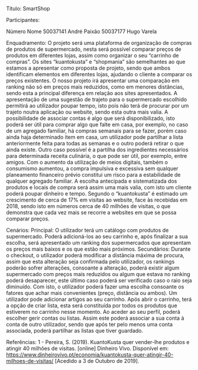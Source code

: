 Título: SmartShop

Participantes:

Número
Nome
50037141
André Paixão
50037177
Hugo Varela

Enquadramento:
	O projeto será uma plataforma de organização de compras de produtos de supermercado, nesta será possível comparar preços de produtos em diferentes lojas, assim como organizar o seu “carrinho de compras”.
	Os sites “kuantokusta” e “shopmania” são semelhantes ao que estamos a apresentar como proposta de projeto, sendo que ambos identificam elementos em diferentes lojas, ajudando o cliente a comparar os preços existentes. O nosso projeto irá apresentar uma comparação em ranking não só em preços mais reduzidos, como em menores distâncias, sendo esta a principal diferença em relação aos sites apresentados. A apresentação de uma sugestão de trajeto para o supermercado escolhido permitirá ao utilizador poupar tempo, isto pois não terá de procurar por um trajeto noutra aplicação ou website, sendo esta outra mais valia.
	A possibilidade de associar contas é algo que será disponibilizado, isto poderá ser útil para comprar algo que falte em casa, por exemplo, no caso de um agregado familiar, há compras semanais para se fazer, porém caso ainda haja determinado item em casa, um utilizador pode partilhar a lista anteriormente feita para todas as semanas e o outro poderá retirar o que ainda existe. Outro caso possível é a partilha dos ingredientes necessários para determinada receita culinária, o que pode ser útil, por exemplo, entre amigos.
Com o aumento da utilização de meios digitais, também o consumismo aumentou, a compra impulsiva e excessiva sem qualquer planeamento financeiro prévio constitui um risco para a estabilidade de qualquer agregado familiar. A escolha antecipada e sistematizada dos produtos e locais de compra será assim uma mais valia, com isto um cliente poderá poupar dinheiro e tempo.
Segundo o “kuantokusta” é estimado um crescimento de cerca de 17% em visitas ao website, face às recebidas em 2018, sendo isto em números cerca de 40 milhões de visitas, o que demonstra que cada vez mais se recorre a websites em que se possa comparar preços.





Cenários:
Principal:
O utilizador terá um catálogo com produtos de supermercado. Poderá adicioná-los ao seu carrinho e, após finalizar a sua escolha, será apresentado um ranking dos supermercados que apresentam os preços mais baixos e os que estão mais próximos.
Secundários:
Durante o checkout, o utilizador poderá modificar a distância máxima de procura, assim que esta alteração seja confirmada pelo utilizador, os rankings poderão sofrer alterações, consoante a alteração, poderá existir algum supermercado com preços mais reduzidos ou algum que estava no ranking poderá desaparecer, este último caso poderá ser verificado caso o raio seja diminuído. Com isto, o utilizador poderá fazer uma escolha consoante os fatores que achar mais convenientes (preço, distância ou ambos).
Um utilizador pode adicionar artigos ao seu carrinho. Após abrir o carrinho, terá a opção de criar lista, esta será constituída por todos os produtos que estiverem no carrinho nesse momento.
Ao aceder ao seu perfil, poderá escolher gerir contas ou listas. Assim este poderá associar a sua conta à conta de outro utilizador, sendo que após ter pelo menos uma conta associada, poderá partilhar as listas que tiver guardado.






Referências:
1 - Pereira, S. (2019). KuantoKusta quer vender-lhe produtos e atingir 40 milhões de visitas. [online] Dinheiro Vivo. Disponível em: https://www.dinheirovivo.pt/economia/kuantokusta-quer-atingir-40-milhoes-de-visitas/ [Acedido a 3 de Outubro de 2019].


